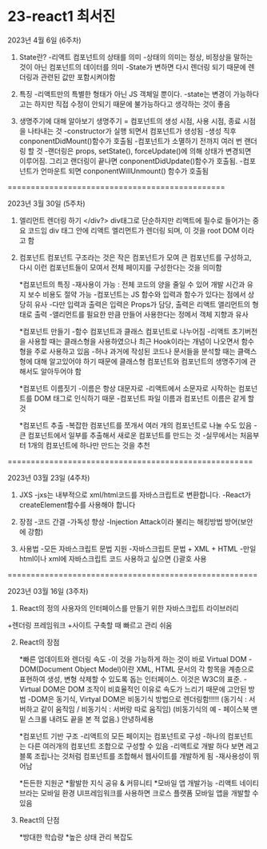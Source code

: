 23-react1 최서진
===========

2023년 4월 6일 (6주차)

1. State란?
-리액트 컴포넌트의 상태를 의미
-상태의 의미는 정상, 비정상을 말하는 것이 아닌 컴포넌트의 데이터를 의미
-State가 변하면 다시 렌더링 되기 때문에 렌더링과 관련된 값만 포함시켜야함

2. 특징
-리액트만의 특별한 형태가 아닌 JS 객체일 뿐이다.
-state는 변경이 가능하다고는 하지만 직접 수정이 안되기 때문에 불가능하다고 생각하는 것이 좋음

3. 생명주기에 대해 알아보기
생명주기 = 컴포넌트의 생성 시점, 사용 시점, 종료 시점을 나타내는 것
-constructor가 실행 되면서 컴포넌트가 생성됨
-생성 직후 conponentDidMount()함수가 호출됨
-컴포넌트가 소멸하기 전까지 여러 번 랜더링 할 것
-랜더링은 props, setState(), forceUpdate()에 의해 상태가 변경되면 이루어짐. 그리고 랜더링이 끝나면 conponentDidUpdate()함수가 호출됨.
-컴포넌트가 언마운트 되면 conponentWillUnmount() 함수가 호출됨

===============================================

2023년 3월 30일 (5주차)

1. 엘리먼트 렌더링 하기
</div?>
div태그로 단순하지만 리액트에 필수로 들어가는 중요 코드임
div 태그 안에 리액트 엘리먼트가 렌더링 되며, 이 것을 root DOM 이라고 함

2. 컴포넌트
컴포넌트 구조라는 것은 작은 컴포넌트가 모여 큰 컴포넌트를 구성하고, 다시 이런 컴포넌트들이 모여서 전체 페이지를 구성한다는 것을 의미함

   *컴포넌트의 특징
      -재사용이 가능 : 전체 코드의 양을 줄일 수 있어 개발 시간과 유지 보수 비용도 절약 가능
      -컴포넌트는 JS 함수와 입력과 함수가 있다는 점에서 상당히 유사
      -다만 입력과 출력은 입력은 Props가 담당, 출력은 리액트 앨리먼트의 형태로 출력
      -앨리먼트를 필요한 만큼 만들어 사용한다는 정메서 객체 지향과 유사
      
   *컴포넌트 만들기
      -함수 컴포넌트과 클래스 컴포넌트로 나누어짐
      -리액트 초기버전을 사용할 때는 클래스형을 사용하였으나 최근 Hook이라는 개념이 나오면서 함수형을 주로 사용하고 있음
      -허나 과거에 작성된 코드나 문서들을 분석할 때는 클랙스형에 대해 알고있어야 하기 때문에 클래스형 컴포넌트와 컴포넌트의 생명주기에 관해서도 알아두어야 함
     
   *컴포넌트 이름짓기
      -이름은 항상 대문자로
      -리액트에서 소문자로 시작하는 컴포넌트를 DOM 태그로 인식하기 때문
      -컴포넌트 파일 이름과 컴포넌트 이름은 같게 할 것
      
   *컴포넌트 추출
      -복잡한 컴포넌트를 쪼개서 여러 개의 컴포넌트로 나눌 수도 있음
      -큰 컴포넌트에서 일부를 추출해서 새로운 컴포넌트를 만드는 것
      -실무에서는 처음부터 1개의 컴포넌트에 하나만 만드는 것을 추천
      
      

=====================================================



2023년 03월 23일 (4주차)

1. JXS
-jxs는 내부적으로 xml/html코드를 자바스크립트로 변환합니다. 
-React가 createElement함수를 사용해야 합니다

2. 장점
-코드 간결
-가독성 향상
-Injection Attack이라 불리는 해킹방법 방어(보안에 강함)

3. 사용법
-모든 자바스크립트 문법 지원
-자바스크립트 문법 + XML + HTML
-만일 html이나 xml에 자바스크립트 코드 사용하고 싶으면 {}괄호 사용



======================================================



2023년 03월 16일 (3주차)

1. React의 정의
사용자의 인터페이스를 만들기 위한 자바스크립트 라이브러리

+렌더링 프레임워크
+사이트 구축할 때 빠르고 관리 쉬움 

2. React의 장점
   
   *빠른 업데이트와 렌더링 속도
    -이 것을 가능하게 하는 것이 바로 Virtual DOM
    -DOM(Document Object Model)이란 XML, HTML 문서의 각 항목을 계층으로 표현하여 생성, 변형 삭제할 수 있도록 돕는 인터페이스. 이것은 W3C의 표준.
    -Virtual DOM은 DOM 조작이 비효율적인 이유로 속도가 느리기 때문에 고안된 방법
    -DOM은 동기식, Virtyal DOM은 비동기식 방법으로 렌더링함!!!!!
    (동기식 : 서버하고 같이 움직임 / 비동기식 : 서버랑 따로 움직임)
    (비동기식의 예 - 페이스북 맨 밑 스크롤 내려도 끝을 본 적 없음.)
     안녕하세용

   *컴포넌트 기반 구조
    -리액트의 모든 페이지는 컴포넌트로 구성
    -하나의 컴포넌트는 다른 여러개의 컴포넌트 조합으로 구성할 수 있음
    -리액트로 개발 하다 보면 레고 블록 조립나는 것처럼 컴포넌트를 조합해서 웹사이트를 개발하게 됨
    -재사용성이 뛰어남 

   *든든한 지원군 
   *활발한 지식 공유 & 커뮤니티
   *모바일 앱 개발가능
    -리액트 네이티브라는 모바일 환경 UI프레임워크를 사용하면 크로스 플랫폼 모바일 앱을 개발할 수 있음

3. React의 단점
   
   *방대한 학습량
   *높은 상태 관리 복잡도
